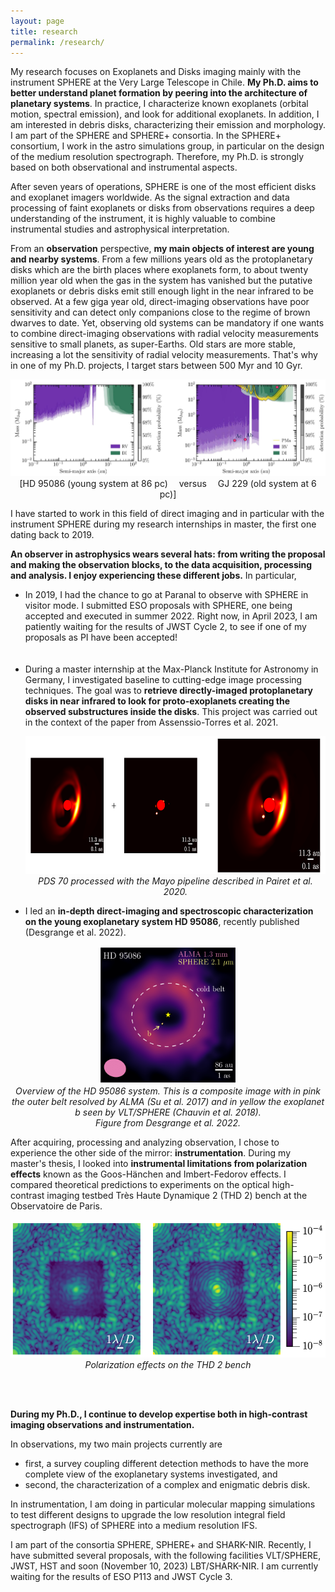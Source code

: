 ```yaml
---
layout: page
title: research
permalink: /research/
---
```


My research focuses on Exoplanets and Disks imaging mainly with the instrument SPHERE at the Very Large Telescope in Chile. <b>My Ph.D. aims to better understand planet formation by peering into the architecture of planetary systems</b>. In practice, I characterize known exoplanets (orbital motion, spectral emission), and look for additional exoplanets. In addition, I am interested in debris disks, characterizing their emission and morphology. 
I am part of the SPHERE and SPHERE+ consortia. In the SPHERE+ consortium, I work in the astro simulations group, in particular on the design of the medium resolution spectrograph. Therefore, my Ph.D. is strongly based on both observational and instrumental aspects.
  

After seven years of operations, SPHERE is one of the most efficient disks and exoplanet imagers worldwide. As the signal extraction and data processing of faint exoplanets or disks from observations requires a deep understanding of the instrument, it is highly valuable to combine instrumental studies and astrophysical interpretation. 

From an <b>observation</b> perspective, <b>my main objects of interest are young and nearby systems</b>. From a few millions years old as the protoplanetary disks which are the birth places where exoplanets form, to about twenty million year old when the gas in the system has vanished but the putative exoplanets or debris disks emit still enough light in the near infrared to be observed. At a few giga year old, direct-imaging observations have poor sensitivity and can detect only companions close to the regime of brown dwarves to date. Yet, observing old systems can be mandatory if one wants to combine direct-imaging observations with radial velocity measurements sensitive to small planets, as super-Earths. Old stars are more stable, increasing a lot the sensitivity of radial velocity measurements. That's why in one of my Ph.D. projects, I target stars between 500 Myr and 10 Gyr.

<p align="center">
<img src="/fig/detlims_2systems.jpg" width="800" >
  <br>
  [HD 95086 (young system at 86 pc) &emsp;versus&emsp; GJ 229 (old system at 6 pc)]
  <br>
</p>



I have started to work in this field of direct imaging and in particular with the instrument SPHERE during my research internships in master, the first one dating back to 2019. 

<b> An observer in astrophysics wears several hats: from writing the proposal and making the observation blocks, to the data acquisition, processing and analysis. I enjoy experiencing these different jobs.</b> In particular,  

<ul>
  <li> In 2019, I had the chance to go at Paranal to observe with SPHERE in visitor mode. I submitted ESO proposals with SPHERE, one being accepted and executed in summer 2022. Right now, in April 2023, I am patiently waiting for the results of JWST Cycle 2, to see if one of my proposals as PI have been accepted!</li> <br><br>

  
  <li> During a master internship at the Max-Planck Institute for Astronomy in Germany, I investigated baseline to cutting-edge image processing techniques. The goal was to <b>retrieve directly-imaged protoplanetary disks in near infrared to look for proto-exoplanets creating the observed substructures inside the disks</b>. This project was carried out in the context of the paper from Assenssio-Torres et al. 2021.</li>

  
  <p align="center">
  <img src="/fig/PDS70_details.png" height="220" > 
  <br>
  <i> PDS 70 processed with the Mayo pipeline described in Pairet et al. 2020. </i>
  <br>
  </p>


  <li> I led an <b>in-depth direct-imaging and spectroscopic characterization on the young exoplanetary system HD 95086</b>, recently published (Desgrange et al. 2022). </li>

    
</ul> 

  <p align="center">
  <img src="/fig/HD95086_overview.png" height="220" > 
  <br>
  <i> Overview of the HD 95086 system. This is a composite image with in pink the outer belt resolved by ALMA (Su et al. 2017) and in yellow the exoplanet b seen by VLT/SPHERE (Chauvin et al. 2018).
  <br> Figure from Desgrange et al. 2022.</i>
  <br>
  </p>


After acquiring, processing and analyzing observation, I chose to experience the other side of the mirror: <b>instrumentation</b>. During my master's thesis, I looked into <b>instrumental limitations from polarization effects</b> known as the Goos-Hänchen and Imbert-Fedorov effects. I compared theoretical predictions to experiments on the optical high-contrast imaging testbed Très Haute Dynamique 2 (THD 2) bench at the Observatoire de Paris.

 <p align="center">
 <img src="/fig/polar_thd2.png" height="220" >
  <br>
  <i> Polarization effects on the THD 2 bench </i>
  <br>
 </p>

 <br>  <br>

<b>During my Ph.D., I continue to develop expertise both in high-contrast imaging observations and instrumentation. </b>
  
In observations, my two main projects currently are 
  
<ul>
  <li> first,  a survey coupling different detection methods to have the more complete view of the exoplanetary systems investigated, and </li>
  
  <li> second, the characterization of a complex and enigmatic debris disk. </li>
</ul> 

In instrumentation, I am doing in particular molecular mapping simulations to test different designs to upgrade the low resolution integral field spectrograph (IFS) of SPHERE into a medium resolution IFS.

I am part of the consortia SPHERE, SPHERE+ and SHARK-NIR. Recently, I have submitted several proposals, with the following facilities VLT/SPHERE, JWST, HST and soon (November 10, 2023) LBT/SHARK-NIR. I am currently waiting for the results of ESO P113 and JWST Cycle 3.





